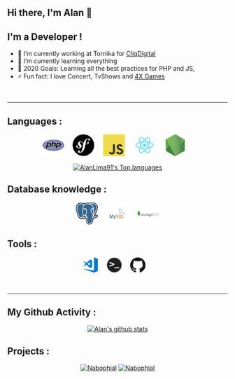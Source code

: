 ## Hi there, I'm Alan 👋

## I'm a Developer !
- 🔭 I’m currently working at Tornika for [CliqDigital]
- 🌱 I’m currently learning everything 
- 🥅 2020 Goals: Learning all the best practices for PHP and JS, 
- ⚡ Fun fact: I love Concert, TvShows and [4X Games]

<br />

---

## Languages :

<div align="center">

[<img src="https://raw.githubusercontent.com/github/explore/80688e429a7d4ef2fca1e82350fe8e3517d3494d/topics/php/php.png" width="50px">](https://raw.githubusercontent.com/github/explore/80688e429a7d4ef2fca1e82350fe8e3517d3494d/topics/php/php.png)&nbsp;&nbsp;&nbsp;&nbsp;
[<img src="https://raw.githubusercontent.com/github/explore/80688e429a7d4ef2fca1e82350fe8e3517d3494d/topics/symfony/symfony.png" width="50px">](https://raw.githubusercontent.com/github/explore/80688e429a7d4ef2fca1e82350fe8e3517d3494d/topics/php/php.png)&nbsp;&nbsp;&nbsp;&nbsp;
[<img src="https://raw.githubusercontent.com/github/explore/80688e429a7d4ef2fca1e82350fe8e3517d3494d/topics/javascript/javascript.png" width="50px">](https://raw.githubusercontent.com/github/explore/80688e429a7d4ef2fca1e82350fe8e3517d3494d/topics/javascript/javascript.png)&nbsp;&nbsp;&nbsp;&nbsp;
[<img src="https://raw.githubusercontent.com/github/explore/80688e429a7d4ef2fca1e82350fe8e3517d3494d/topics/react/react.png" width="50px">](https://raw.githubusercontent.com/github/explore/80688e429a7d4ef2fca1e82350fe8e3517d3494d/topics/react/react.png)&nbsp;&nbsp;&nbsp;&nbsp;
[<img src="https://raw.githubusercontent.com/github/explore/80688e429a7d4ef2fca1e82350fe8e3517d3494d/topics/nodejs/nodejs.png" width="50px">](https://raw.githubusercontent.com/github/explore/80688e429a7d4ef2fca1e82350fe8e3517d3494d/topics/nodejs/nodejs.png)&nbsp;&nbsp;&nbsp;&nbsp;

</div>

<div align="center">
    <a align="center" href="https://github.com/anuraghazra/github-readme-stats">
        <img margin="auto" alt="AlanLima91's Top languages" src="https://github-readme-stats.vercel.app/api/top-langs/?username=AlanLima91" />
    </a>
</div>

## Database knowledge :

<div align="center">

[<img src="https://raw.githubusercontent.com/github/explore/80688e429a7d4ef2fca1e82350fe8e3517d3494d/topics/postgresql/postgresql.png" width="50px">](https://raw.githubusercontent.com/github/explore/80688e429a7d4ef2fca1e82350fe8e3517d3494d/topics/postgresql/postgresql.png)&nbsp;&nbsp;&nbsp;&nbsp;
[<img src="https://raw.githubusercontent.com/github/explore/80688e429a7d4ef2fca1e82350fe8e3517d3494d/topics/mysql/mysql.png" width="50px">](https://raw.githubusercontent.com/github/explore/80688e429a7d4ef2fca1e82350fe8e3517d3494d/topics/mysql/mysql.png)&nbsp;&nbsp;&nbsp;&nbsp;
[<img src="https://raw.githubusercontent.com/github/explore/80688e429a7d4ef2fca1e82350fe8e3517d3494d/topics/mongodb/mongodb.png" width="50px">](https://raw.githubusercontent.com/github/explore/80688e429a7d4ef2fca1e82350fe8e3517d3494d/topics/mongodb/mongodb.png)

</div>

## Tools :

<div align="center">

[<img src="https://raw.githubusercontent.com/github/explore/80688e429a7d4ef2fca1e82350fe8e3517d3494d/topics/visual-studio-code/visual-studio-code.png" width="35px">](https://raw.githubusercontent.com/github/explore/80688e429a7d4ef2fca1e82350fe8e3517d3494d/topics/visual-studio-code/visual-studio-code.png)&nbsp;&nbsp;&nbsp;&nbsp;
[<img src="https://raw.githubusercontent.com/github/explore/80688e429a7d4ef2fca1e82350fe8e3517d3494d/topics/terminal/terminal.png" width="35">](https://raw.githubusercontent.com/github/explore/80688e429a7d4ef2fca1e82350fe8e3517d3494d/topics/terminal/terminal.png)&nbsp;&nbsp;&nbsp;&nbsp;
[<img src="https://raw.githubusercontent.com/github/explore/78df643247d429f6cc873026c0622819ad797942/topics/github/github.png" width="35px">](https://raw.githubusercontent.com/github/explore/78df643247d429f6cc873026c0622819ad797942/topics/github/github.png)&nbsp;&nbsp;&nbsp;&nbsp;

</div>

<br/>

---

## My Github Activity :

<div align="center">

[![Alan's github stats](https://github-readme-stats.vercel.app/api?username=AlanLima91&show_icons=true&hide_border=false&count_private=true)](https://github.com/anuraghazra/github-readme-stats)

</div>

## Projects :

<div align="center">

[![Nabophial](https://github-readme-stats.vercel.app/api/pin/?username=AlanLima91&repo=Nabophial_API)](https://github-readme-stats.vercel.app/api/pin/?username=AlanLima91&repo=Nabophial_API)
[![Nabophial](https://github-readme-stats.vercel.app/api/pin/?username=AlanLima91&repo=O-Killer-Api)](https://github-readme-stats.vercel.app/api/pin/?username=AlanLima91&repo=O-Killer-Api)

</div>

[CliqDigital]: https://cliqdigital.com
[4X Games]: https://en.wikipedia.org/wiki/4X
[linkedin]: https://linkedin.com/in/codeSTACKr
[VisualStudioCode]: https://code.visualstudio.com
[Mongodb]: https://github.com/AlanLima91/O-Killer-API
[Node.js]: https://github.com/AlanLima91/O-Killer-API
[React]: https://github.com/AlanLima91/LoveOn
